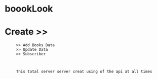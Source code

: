 # boookLook

# Create >>
         >> Add Books Data
         >> Update Data
         >> Subscriber
         
         
         
         This total server server creat using of the api at all times
